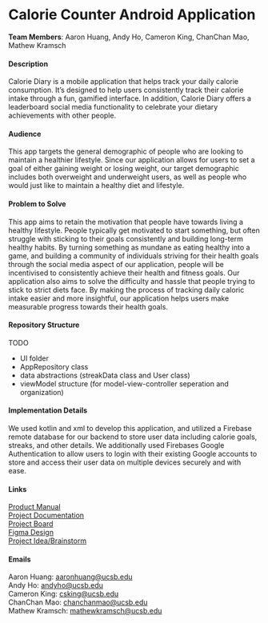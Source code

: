 # Calorie Counter Android Application

**Team Members**: Aaron Huang, Andy Ho, Cameron King, ChanChan Mao, Mathew Kramsch 

#### Description
Calorie Diary is a mobile application that helps track your daily calorie consumption. It’s designed to help users consistently track their calorie intake through a fun, gamified interface. In addition, Calorie Diary offers a leaderboard social media functionality to celebrate your dietary achievements with other people.

#### Audience
This app targets the general demographic of people who are looking to maintain a healthier lifestyle. Since our application allows for users to set a goal of either gaining weight or losing weight, our target demographic includes both overweight and underweight users, as well as people who would just like to maintain a healthy diet and lifestyle.

#### Problem to Solve
This app aims to retain the motivation that people have towards living a healthy lifestyle. People typically get motivated to start something, but often struggle with sticking to their goals consistently and building long-term healthy habits. By turning something as mundane as eating healthy into a game, and building a community of individuals striving for their health goals through the social media aspect of our application, people will be incentivised to consistently achieve their health and fitness goals. Our application also aims to solve the difficulty and hassle that people trying to stick to strict diets face. By making the process of tracking daily caloric intake easier and more insightful, our application helps users make measurable progress towards their health goals.

#### Repository Structure
TODO
- UI folder
- AppRepository class
- data abstractions (streakData class and User class)
- viewModel structure (for model-view-controller seperation and organization)

#### Implementation Details
We used kotlin and xml to develop this application, and utilized a Firebase remote database for our backend to store user data including calorie goals, streaks, and other details. We additionally used Firebases Google Authentication to allow users to login with their existing Google accounts to store and access their user data on multiple devices securely and with ease.

#### Links
[Product Manual](https://docs.google.com/document/d/12e9VtqA195yRl4WJHmGE9InMMcmSgRwnq0iMYBpRaMc/edit) \
[Project Documentation](https://docs.google.com/document/d/1C3jKW0eY5vk2FBU2KxfJt62THZBQ9Zhku9-dq8PkYh4/edit) \
[Project Board](https://github.com/cs184-project-group-05/calorie_counter/projects/2) \
[Figma Design](https://www.figma.com/file/lXWhOFhHbkRhhZmBhvAHbZ/MVP-Design?node-id=0%3A1) \
[Project Idea/Brainstorm](https://docs.google.com/document/d/16ygNktoWMI5ws5bw9VOr405scNEsafuZl3CZEMSH3sw/edit)

#### Emails
Aaron Huang: aaronhuang@ucsb.edu \
Andy Ho: andyho@ucsb.edu \
Cameron King: csking@ucsb.edu \
ChanChan Mao: chanchanmao@ucsb.edu \
Mathew Kramsch: mathewkramsch@ucsb.edu
